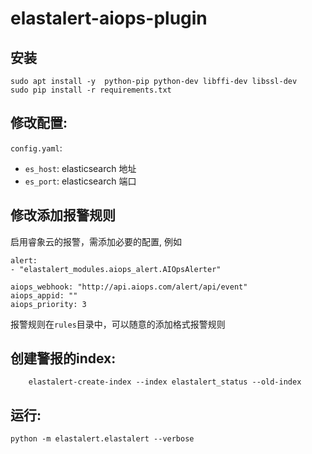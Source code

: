 # elastalert-aiops-plugin

## 安装
```
sudo apt install -y  python-pip python-dev libffi-dev libssl-dev
sudo pip install -r requirements.txt 
```

## 修改配置:
 `config.yaml`:

 * `es_host`: elasticsearch 地址
 * `es_port`: elasticsearch 端口 

## 修改添加报警规则
 启用睿象云的报警，需添加必要的配置, 例如

```
alert:
- "elastalert_modules.aiops_alert.AIOpsAlerter"

aiops_webhook: "http://api.aiops.com/alert/api/event"
aiops_appid: ""
aiops_priority: 3
```

报警规则在`rules`目录中，可以随意的添加格式报警规则
  
## 创建警报的index:

```
    elastalert-create-index --index elastalert_status --old-index 
```

## 运行:

```
python -m elastalert.elastalert --verbose
```
